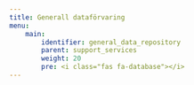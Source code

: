 ```yaml
---
title: Generall dataförvaring
menu:
    main:
        identifier: general_data_repository
        parent: support_services
        weight: 20
        pre: <i class="fas fa-database"></i>
---
```

